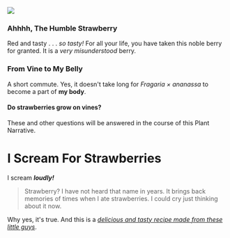 <a href="https://www.juncture-digital.org"><img src="https://juncture-digital.github.io/juncture/static/images/ve-button.png"></a>

<param ve-config 
title="The Humblest Berry"    
source-image="https://upload.wikimedia.org/wikipedia/commons/3/35/Strawberry_poison_dart_frog_%2870539%29.jpg"   
banner="https://upload.wikimedia.org/wikipedia/commons/3/35/Strawberry_poison_dart_frog_%2870539%29.jpg" 
height=100
author="A Very Berry Gentleman"
layout="vertical">

### Ahhhh, The Humble Strawberry
Red and tasty . . . *so tasty!*  For all your life, you have taken this noble berry for granted. It is a *very misunderstood* berry. 

<param ve-image
	   src="wc:Bosch,_Hieronymus_-_The_Garden_of_Earthly_Delights,_central_panel_-_Detai_Man_eating_a_strawberry,_Man_eating_a_cherry,_and_a_man_bending_over_a_fictional_fruit.jpg"
	   caption="Painting Featuring This Brave Little Berry">

### From Vine to My Belly
A short commute. Yes, it doesn't take long for *Fragaria × ananassa* to become a part of **my body**.

<param ve-image
	   src="wc:Emma_Van_Name_by_Joshua_Johnson.jpg"
	   caption="A Big Glass of Berries">

#### Do strawberries grow on vines?
These and other questions will be answered in the course of this Plant Narrative.

# I Scream For Strawberries
I scream ***loudly!***
>Strawberry? I have not heard that name in years. It brings back memories of times when I ate strawberries. I could cry just thinking about it now.

Why yes, it's true. And this is a *[delicious and tasty recipe made from these little guys](https://www.onceuponachef.com/recipes/summer-strawberry-cake.html)*.
